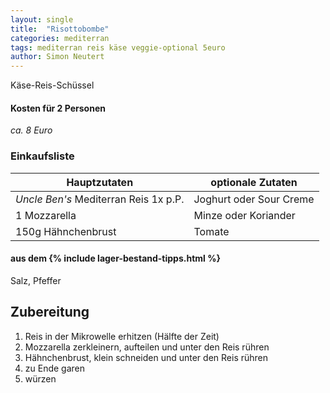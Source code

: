```yaml
---
layout: single
title:  "Risottobombe"
categories: mediterran
tags: mediterran reis käse veggie-optional 5euro
author: Simon Neutert
---
```


Käse-Reis-Schüssel

#### Kosten für 2 Personen
_ca. 8 Euro_

### Einkaufsliste

| Hauptzutaten | optionale Zutaten |
|---|---|
| _Uncle Ben's_ Mediterran Reis 1x p.P. | Joghurt oder Sour Creme |
| 1 Mozzarella | Minze oder Koriander |
| 150g Hähnchenbrust | Tomate |

#### aus dem {% include lager-bestand-tipps.html %}
Salz, Pfeffer

## Zubereitung
1. Reis in der Mikrowelle erhitzen (Hälfte der Zeit)
2. Mozzarella zerkleinern, aufteilen und unter den Reis rühren
3. Hähnchenbrust, klein schneiden und unter den Reis rühren
4. zu Ende garen
5. würzen
